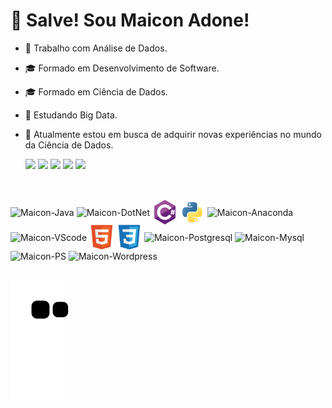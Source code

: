# 👋 Salve! Sou Maicon Adone!


- 💼 Trabalho com Análise de Dados.
- 🎓 Formado em Desenvolvimento de Software.
- 🎓 Formado em Ciência de Dados.
- 🌱 Estudando Big Data.
- 🔮 Atualmente estou em busca de adquirir novas experiências no mundo da Ciência de Dados.

  <a href="https://www.linkedin.com/in/maiconadone/" target="_blank"><img src="https://img.shields.io/badge/-LinkedIn-%230077B5?style=for-the-badge&logo=linkedin&logoColor=white" target="_blank"></a> 
  <a href="https://instagram.com/maicon_adone" target="_blank"><img src="https://img.shields.io/badge/-Instagram-%23E4405F?style=for-the-badge&logo=instagram&logoColor=white" target="_blank"></a>
 <a href="https://www.facebook.com/MaiconAdone" target="_blank"><img src="https://img.shields.io/badge/Facebook-7289DA?style=for-the-badge&logo=facebook&logoColor=white" target="_blank"></a> 
  <a href = "mailto:adonetecnologia@gmail.com"><img src="https://img.shields.io/badge/-Gmail-%23333?style=for-the-badge&logo=gmail&logoColor=white" target="_blank"></a>
  <a href="https://www.twitch.tv/maiconadone" target="_blank"><img src="https://img.shields.io/badge/Twitch-9146FF?style=for-the-badge&logo=twitch&logoColor=white" target="_blank"></a>

##

<div style="display: inline_block"><br>

  <img align="center" alt="Maicon-Java" height="40" width="40" src="https://cdn.jsdelivr.net/gh/devicons/devicon/icons/java/java-original.svg">
  <img align="center" alt="Maicon-DotNet" height="40" width="40" src="https://cdn.jsdelivr.net/gh/devicons/devicon/icons/dot-net/dot-net-plain.svg">
  <img align="center" alt="Maicon-Csharp" height="40" width="40" src="https://raw.githubusercontent.com/devicons/devicon/master/icons/csharp/csharp-original.svg">
  <img align="center" alt="Maicon-Python" height="40" width="40" src="https://raw.githubusercontent.com/devicons/devicon/master/icons/python/python-original.svg">
  <img align="center" alt="Maicon-Anaconda" height="40" width="40" src="https://cdn.jsdelivr.net/gh/devicons/devicon/icons/anaconda/anaconda-original.svg">
  <img align="center" alt="Maicon-VScode" height="40" width="40" src="https://cdn.jsdelivr.net/gh/devicons/devicon/icons/vscode/vscode-original.svg">
  <img align="center" alt="Maicon-HTML" height="40" width="40" src="https://raw.githubusercontent.com/devicons/devicon/master/icons/html5/html5-original.svg">
  <img align="center" alt="Maicon-CSS" height="40" width="40" src="https://raw.githubusercontent.com/devicons/devicon/master/icons/css3/css3-original.svg">
  <img align="center" alt="Maicon-Postgresql" height="40" width="40" src="https://icongr.am/devicon/postgresql-original.svg?size=128&color=currentColor">
  <img align="center" alt="Maicon-Mysql" height="40" width="40" src="https://cdn.jsdelivr.net/gh/devicons/devicon/icons/mysql/mysql-original.svg">
  <img align="center" alt="Maicon-PS" height="40" width="40" src="https://cdn.jsdelivr.net/gh/devicons/devicon/icons/photoshop/photoshop-line.svg">
  <img align="center" alt="Maicon-Wordpress" height="40" width="40" src="https://icongr.am/devicon/wordpress-plain.svg?size=128&color=ffffff">
  
</div>

##

<div> 

  ![Snake animation](https://github.com/rafaballerini/rafaballerini/blob/output/github-contribution-grid-snake.svg)
 
</div>
